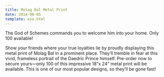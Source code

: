 ```yaml
---
title: Molag Bal Metal Print
date: 2014-08-05
template: eso.html
---
```


The God of Schemes commands you to welcome him into your home. Only 100 available!

Show your friends where your true loyalties lie by proudly displaying this metal print of Molag Bal in a prominent place. They’ll tremble in fear at this vivid, frameless portrait of the Daedric Prince himself. Pre-order now to secure yours—only 100 of this impressive 18”x 24” metal print will be available. This is one of our most popular designs, so they’ll be gone fast!
